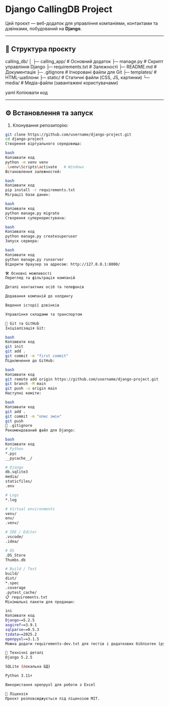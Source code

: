 # Django CallingDB Project

Цей проєкт — веб-додаток для управління компаніями, контактами та дзвінками, побудований на **Django**.

---

## 📂 Структура проєкту

calling_db/
│
├─ calling_app/ # Основний додаток
├─ manage.py # Скрипт управління Django
├─ requirements.txt # Залежності
├─ README.md # Документація
├─ .gitignore # Ігноровані файли для Git
├─ templates/ # HTML-шаблони
├─ static/ # Статичні файли (CSS, JS, картинки)
└─ media/ # Медіа-файли (завантажені користувачами)

yaml
Копіювати код

---

## ⚙️ Встановлення та запуск

1. Клонування репозиторію:
```bash
git clone https://github.com/username/django-project.git
cd django-project
Створення віртуального середовища:

bash
Копіювати код
python -m venv venv
.\venv\Scripts\activate   # Windows
Встановлення залежностей:

bash
Копіювати код
pip install -r requirements.txt
Міграції бази даних:

bash
Копіювати код
python manage.py migrate
Створення суперкористувача:

bash
Копіювати код
python manage.py createsuperuser
Запуск сервера:

bash
Копіювати код
python manage.py runserver
Відкрити браузер за адресою: http://127.0.0.1:8000/

🛠 Основні можливості
Перегляд та фільтрація компаній

Деталі контактних осіб та телефонів

Додавання компаній до холдингу

Ведення історії дзвінків

Управління складами та транспортом

📄 Git та GitHub
Ініціалізація Git:

bash
Копіювати код
git init
git add .
git commit -m "first commit"
Підключення до GitHub:

bash
Копіювати код
git remote add origin https://github.com/username/django-project.git
git branch -M main
git push -u origin main
Наступні коміти:

bash
Копіювати код
git add .
git commit -m "опис змін"
git push
📌 .gitignore
Рекомендований файл для Django:

bash
Копіювати код
# Python
*.pyc
__pycache__/

# Django
db.sqlite3
media/
staticfiles/
.env

# Logs
*.log

# Virtual environments
venv/
env/
.venv/

# IDE / Editor
.vscode/
.idea/

# OS
.DS_Store
Thumbs.db

# Build / Test
build/
dist/
*.spec
.coverage
.pytest_cache/
📋 requirements.txt
Мінімальні пакети для продакшн:

ini
Копіювати код
Django==5.2.5
asgiref==3.9.1
sqlparse==0.5.3
tzdata==2025.2
openpyxl==3.1.5
Можна додати requirements-dev.txt для тестів і додаткових бібліотек (pytest, colorama тощо).

🔧 Технічні деталі
Django 5.2.5

SQLite (локальна БД)

Python 3.11+

Використання openpyxl для роботи з Excel

📄 Ліцензія
Проєкт розповсюджується під ліцензією MIT.